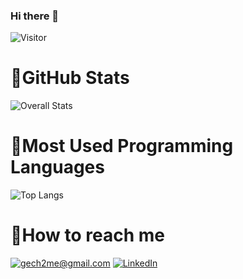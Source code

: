 ### Hi there 👋
![Visitor](https://visitor-badge.laobi.icu/badge?page_id=gech4me)

# 👀GitHub Stats 
![Overall Stats](https://github-readme-stats.vercel.app/api?username=gech4me&count_private=true&show_icons=true&hide=contribs)

# 📌Most Used Programming Languages
![Top Langs](https://github-readme-stats.vercel.app/api/top-langs/?username=gech4me&layout=compact)

# 📧How to reach me
<a href="mailto:gech2me@gmail.com">![gech2me@gmail.com](https://img.shields.io/badge/Gmail-D14836?style=for-the-badge&logo=gmail&logoColor=white)</a>
<a href="https://www.linkedin.com/ln/gech2me">![LinkedIn](https://img.shields.io/badge/LinkedIn-0077B5?style=for-the-badge&logo=linkedin&logoColor=white)</a>

<!--
**gech4me/gech4me** is a ✨ _special_ ✨ repository because its `README.md` (this file) appears on your GitHub profile.

Here are some ideas to get you started:

- 🔭 I’m currently working on ...
- 🌱 I’m currently learning ...
- 👯 I’m looking to collaborate on ...
- 🤔 I’m looking for help with ...
- 💬 Ask me about ...
- 📫 How to reach me: ...
- 😄 Pronouns: ...
- ⚡ Fun fact: ...
-->
